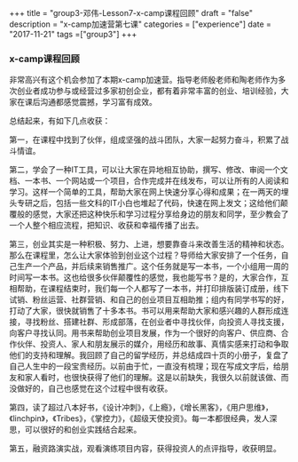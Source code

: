 +++
title = "group3-邓伟-Lesson7-x-camp课程回顾"
draft = "false"
description = "x-camp加速营第七课"
categories = ["experience"]
date = "2017-11-21"
tags =["group3"]
+++

### x-camp课程回顾

非常高兴有这个机会参加了本期x-camp加速营。指导老师殷老师和陶老师作为多次创业者成功参与或经营过多家初创企业，都有着非常丰富的创业、培训经验，大家在课后沟通都感觉震撼，学习富有成效。

总结起来，有如下几点收获：

第一，在课程中找到了伙伴，组成坚强的战斗团队，大家一起努力奋斗，积累了战斗情谊。

第二，学会了一种IT工具，可以让大家在异地相互协助，撰写、修改、审阅一个文档、一本书、一个网站或一个项目，合作完成并在线发布，可以让所有的人阅读和学习。这样一个简单的工具，帮助大家在网上快速分享心得和成果；在一两天的埋头专研之后，包括一些文科的IT小白也堆起了代码，快速在网上发文；这给他们颠覆般的感觉，大家还把这种快乐和学习过程分享给身边的朋友和同学，至少教会了一个人整个相应流程，把知识、收获和幸福传播了出去。

第三，创业其实是一种积极、努力、上进，想要靠奋斗来改善生活的精神和状态。那么在课程里，怎么让大家体验到创业这个过程？导师给大家安排了一个任务，自己生产一个产品，并后续来销售推广。这个任务就是写一本书，一个小组用一周的时间写一本书。这也给很多伙伴颠覆性的感觉，我也能写书？是的，大家合作，互相帮助，在课程结束时，我们每一个人都写了一本书，并打印排版装订成册，线下试销、粉丝运营、社群营销、和自己的创业项目互相助推；组内有同学书写的好，打动了大家，很快就销售了十多本书。书可以用来帮助大家和感兴趣的人群形成连接，寻找粉丝、搭建社群、形成部落，在创业者中寻找伙伴，向投资人寻找支援，向客户寻找认同。用书来帮助创业项目发展，作为一个很好的向客户、供应商、合作伙伴、投资人、家人和朋友展示的媒介，用经历和故事、真情实感来打动和争取他们的支持和理解。我回顾了自己的留学经历，并总结成四十页的小册子，复盘了自己人生中的一段宝贵经历。以前由于忙，一直没有梳理；现在写成文字后，给朋友和家人看时，也很快获得了他们的理解。这是以前缺失，我很久以前就该做、而没做好的，自己也感觉在这个过程中很有收获。

第四，读了超过八本好书，《设计冲刺》，《上瘾》，《增长黑客》，《用户思维》，《linchpin》，《Tribes》，《掌控力》，《超级天使投资》。每一本都很经典，发人深思，可以很好的和创业实践结合起来。

第五，融资路演实战，观看演练项目内容，获得投资人的点评指导，收获明显。
